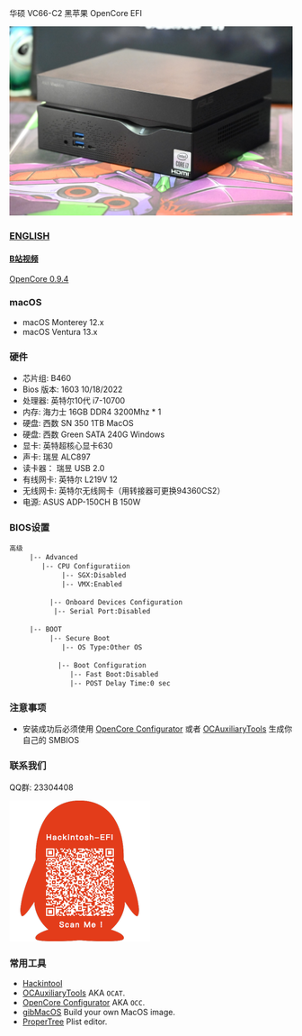 华硕 VC66-C2  黑苹果 OpenCore EFI

<img src="ScreenShot/VC66-C2.jpg" alt="image" style="zoom:50%;" />

### [ENGLISH](https://github.com/hackintosh-club/JINGYUE-B760I-SNOW-DREAM-OpenCore)

#### **[B站视频](https://www.bilibili.com/video/BV1j94y1y7tP)**

[OpenCore 0.9.4](https://github.com/acidanthera/OpenCorePkg)

### macOS

- macOS Monterey 12.x
- macOS Ventura  13.x 

### 硬件

- 芯片组: B460
- Bios 版本: 1603 10/18/2022
- 处理器: 英特尔10代 i7-10700
- 内存: 海力士 16GB DDR4 3200Mhz * 1
- 硬盘: 西数 SN 350 1TB MacOS 
- 硬盘: 西数 Green SATA 240G Windows
- 显卡: 英特超核心显卡630
- 声卡: 瑞昱 ALC897
- 读卡器： 瑞昱 USB 2.0
- 有线网卡:  英特尔 L219V 12
- 无线网卡: 英特尔无线网卡（用转接器可更换94360CS2）
- 电源:  ASUS ADP-150CH B 150W

### BIOS设置

```
高级
     |-- Advanced
        |-- CPU Configuratiion
	         |-- SGX:Disabled
	         |-- VMX:Enabled
	      
	      |-- Onboard Devices Configuration
           |-- Serial Port:Disabled
           
     |-- BOOT
	      |-- Secure Boot
	         |-- OS Type:Other OS
	         
		    |-- Boot Configuration
		       |-- Fast Boot:Disabled
		       |-- POST Delay Time:0 sec
```

### 注意事项

 - 安装成功后必须使用 [OpenCore Configurator](https://mackie100projects.altervista.org/opencore-configurator/) 或者 [OCAuxiliaryTools](https://github.com/ic005k/OCAuxiliaryTools) 生成你自己的 SMBIOS


### 联系我们

QQ群: 23304408

![image](ScreenShot/QRCode.png)



### 常用工具

- [Hackintool](https://github.com/headkaze/Hackintool) 
- [OCAuxiliaryTools](https://github.com/ic005k/OCAuxiliaryTools) AKA `OCAT`.
- [OpenCore Configurator](https://mackie100projects.altervista.org/opencore-configurator/) AKA `OCC`.
- [gibMacOS](https://github.com/corpnewt/gibMacOS) Build your own MacOS image.
- [ProperTree](https://github.com/corpnewt/ProperTree) Plist editor.